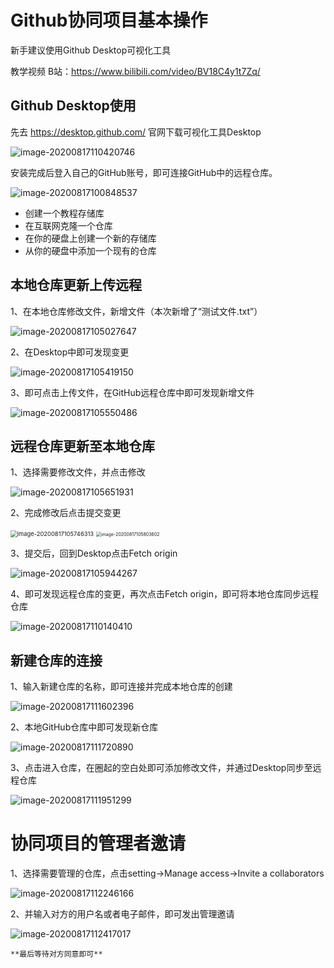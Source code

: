 # Github协同项目基本操作

新手建议使用Github Desktop可视化工具

教学视频 B站：https://www.bilibili.com/video/BV18C4y1t7Zq/

## Github Desktop使用

先去 https://desktop.github.com/ 官网下载可视化工具Desktop

![image-20200817110420746](C:\Users\喻嘉兴\AppData\Roaming\Typora\typora-user-images\image-20200817110420746.png)

安装完成后登入自己的GitHub账号，即可连接GitHub中的远程仓库。





![image-20200817100848537](C:\Users\喻嘉兴\AppData\Roaming\Typora\typora-user-images\image-20200817100848537.png)

- 创建一个教程存储库
- 在互联网克隆一个仓库
- 在你的硬盘上创建一个新的存储库
- 从你的硬盘中添加一个现有的仓库





## 本地仓库更新上传远程

1、在本地仓库修改文件，新增文件（本次新增了“测试文件.txt”）

![image-20200817105027647](C:\Users\喻嘉兴\AppData\Roaming\Typora\typora-user-images\image-20200817105027647.png)





2、在Desktop中即可发现变更

![image-20200817105419150](C:\Users\喻嘉兴\AppData\Roaming\Typora\typora-user-images\image-20200817105419150.png)





3、即可点击上传文件，在GitHub远程仓库中即可发现新增文件

![image-20200817105550486](C:\Users\喻嘉兴\AppData\Roaming\Typora\typora-user-images\image-20200817105550486.png)





## 远程仓库更新至本地仓库



1、选择需要修改文件，并点击修改

![image-20200817105651931](C:\Users\喻嘉兴\AppData\Roaming\Typora\typora-user-images\image-20200817105651931.png)





2、完成修改后点击提交变更

<img src="C:\Users\喻嘉兴\AppData\Roaming\Typora\typora-user-images\image-20200817105746313.png" alt="image-20200817105746313" style="zoom:67%;" />

<img src="C:\Users\喻嘉兴\AppData\Roaming\Typora\typora-user-images\image-20200817105803602.png" alt="image-20200817105803602" style="zoom:50%;" />





3、提交后，回到Desktop点击Fetch origin

![image-20200817105944267](C:\Users\喻嘉兴\AppData\Roaming\Typora\typora-user-images\image-20200817105944267.png)





4、即可发现远程仓库的变更，再次点击Fetch origin，即可将本地仓库同步远程仓库

![image-20200817110140410](C:\Users\喻嘉兴\AppData\Roaming\Typora\typora-user-images\image-20200817110140410.png)





## 新建仓库的连接

1、输入新建仓库的名称，即可连接并完成本地仓库的创建

![image-20200817111602396](C:\Users\喻嘉兴\AppData\Roaming\Typora\typora-user-images\image-20200817111602396.png)





2、本地GitHub仓库中即可发现新仓库

![image-20200817111720890](C:\Users\喻嘉兴\AppData\Roaming\Typora\typora-user-images\image-20200817111720890.png)





3、点击进入仓库，在圈起的空白处即可添加修改文件，并通过Desktop同步至远程仓库

![image-20200817111951299](C:\Users\喻嘉兴\AppData\Roaming\Typora\typora-user-images\image-20200817111951299.png)









# 协同项目的管理者邀请

1、选择需要管理的仓库，点击setting→Manage access→Invite a collaborators

![image-20200817112246166](C:\Users\喻嘉兴\AppData\Roaming\Typora\typora-user-images\image-20200817112246166.png)





2、并输入对方的用户名或者电子邮件，即可发出管理邀请

![image-20200817112417017](C:\Users\喻嘉兴\AppData\Roaming\Typora\typora-user-images\image-20200817112417017.png)



 	**最后等待对方同意即可**
